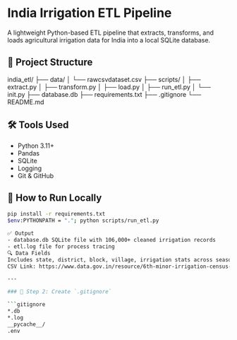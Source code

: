 # India Irrigation ETL Pipeline

A lightweight Python-based ETL pipeline that extracts, transforms, and loads agricultural irrigation data for India into a local SQLite database.

## 📂 Project Structure

india_etl/ ├── data/ │ └── rawcsvdataset.csv ├── scripts/ │ ├── extract.py │ ├── transform.py │ ├── load.py │ ├── run_etl.py │ └── init.py ├── database.db ├── requirements.txt ├── .gitignore └── README.md


## 🛠️ Tools Used

- Python 3.11+
- Pandas
- SQLite
- Logging
- Git & GitHub

## 🚀 How to Run Locally

```bash
pip install -r requirements.txt
$env:PYTHONPATH = "."; python scripts/run_etl.py

✅ Output
- database.db SQLite file with 106,000+ cleaned irrigation records
- etl.log file for process tracing
🔍 Data Fields
Includes state, district, block, village, irrigation stats across seasons, groundwater levels, and scheme types.
CSV Link: https://www.data.gov.in/resource/6th-minor-irrigation-census-village-schedule-uttar-pradesh

---

### 🔧 Step 2: Create `.gitignore`

```gitignore
*.db
*.log
__pycache__/
.env
